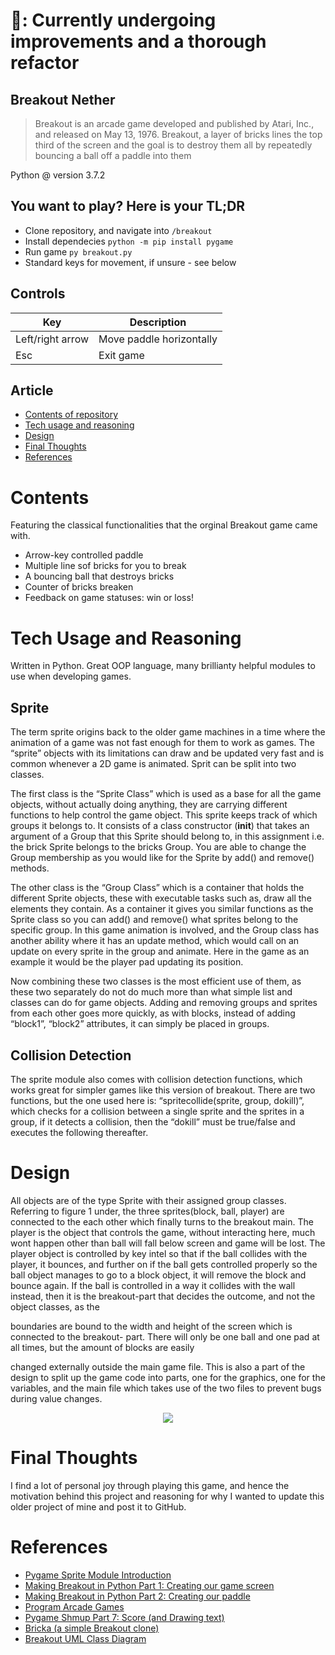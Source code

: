 # 🚧: Currently undergoing improvements and a thorough refactor


## Breakout Nether
> Breakout is an arcade game developed and published by Atari, Inc., and released on May 13, 1976. Breakout, a layer of bricks lines the top third of the screen and the goal is to destroy them all by repeatedly bouncing a ball off a paddle into them

Python @ version 3.7.2

## You want to play? Here is your TL;DR
- Clone repository, and navigate into `/breakout`
- Install dependecies `python -m pip install pygame`
- Run game `py breakout.py`
- Standard keys for movement, if unsure - see below

## Controls
| Key | Description |
| --- | --- |
| Left/right arrow | Move paddle horizontally |
| Esc | Exit game |



## Article
- [Contents of repository](#contents)
- [Tech usage and reasoning](#tech-usage-and-reasoning)
- [Design](#design)
- [Final Thoughts](#final-thoughts)
- [References](#references)

# Contents 
Featuring the classical functionalities that the orginal Breakout game came with.
- Arrow-key controlled paddle
- Multiple line sof bricks for you to break
- A bouncing ball that destroys bricks
- Counter of bricks breaken
- Feedback on game statuses: win or loss!

# Tech Usage and Reasoning
Written in Python. Great OOP language, many brillianty helpful modules to use when developing games. 

## Sprite

The term sprite origins back to the older game machines in a time where the animation of a
game was not fast enough for them to work as games. The “sprite” objects with its limitations
can draw and be updated very fast and is common whenever a 2D game is animated. Sprit can
be split into two classes.

The first class is the “Sprite Class” which is used as a base for all the game objects, without
actually doing anything, they are carrying different functions to help control the game object.
This sprite keeps track of which groups it belongs to. It consists of a class constructor (__init__)
that takes an argument of a Group that this Sprite should belong to, in this assignment i.e. the
brick Sprite belongs to the bricks Group. You are able to change the Group membership as you
would like for the Sprite by add() and remove() methods.

The other class is the “Group Class” which is a container that holds the different Sprite objects,
these with executable tasks such as, draw all the elements they contain. As a container it gives
you similar functions as the Sprite class so you can add() and remove() what sprites belong to
the specific group. In this game animation is involved, and the Group class has another ability
where it has an update method, which would call on an update on every sprite in the group and
animate. Here in the game as an example it would be the player pad updating its position.

Now combining these two classes is the most efficient use of them, as these two separately do
not do much more than what simple list and classes can do for game objects. Adding and
removing groups and sprites from each other goes more quickly, as with blocks, instead of
adding “block1”, “block2” attributes, it can simply be placed in groups.

## Collision Detection

The sprite module also comes with collision detection functions, which works great for simpler
games like this version of breakout. There are two functions, but the one used here is:
“spritecollide(sprite, group, dokill)”, which checks for a collision between a single sprite and
the sprites in a group, if it detects a collision, then the “dokill” must be true/false and executes
the following thereafter.

# Design
All objects are of the type Sprite with their assigned group classes. Referring to figure 1 under,
the three sprites(block, ball, player) are connected to the each other which finally turns to the
breakout main. The player is the object that controls the game, without interacting here, much
wont happen other than ball will fall below screen and game will be lost. The player object is
controlled by key intel so that if the ball collides with the player, it bounces, and further on if
the ball gets controlled properly so the ball object manages to go to a block object, it will
remove the block and bounce again. If the ball is controlled in a way it collides with the wall
instead, then it is the breakout-part that decides the outcome, and not the object classes, as the

boundaries are bound to the width and height of the screen which is connected to the breakout-
part. There will only be one ball and one pad at all times, but the amount of blocks are easily

changed externally outside the main game file. This is also a part of the design to split up the
game code into parts, one for the graphics, one for the variables, and the main file which takes
use of the two files to prevent bugs during value changes.
<p align="center">
	<img src="https://user-images.githubusercontent.com/64463510/141191903-be4c2f06-8abf-4157-bc0b-107e9ae3d42d.png" />
</p>

# Final Thoughts
I find a lot of personal joy through playing this game, and hence the motivation behind this project and reasoning for why I wanted to update this older project of mine and post it to GitHub. 

# References
- [Pygame Sprite Module Introduction](https://www.pygame.org/docs/tut/SpriteIntro.html)
- [Making Breakout in Python Part 1: Creating our game screen](https://www.youtube.com/watch?v=_IuG6FvDqdY)
- [Making Breakout in Python Part 2: Creating our paddle](https://www.youtube.com/watch?v=AAQAQvwWfNs)
- [Program Arcade Games](http://programarcadegames.com/python_examples/show_file.php?file=breakout_simple.py)
- [Pygame Shmup Part 7: Score (and Drawing text)](https://www.youtube.com/watch?v=U8yyrpuplwc)
- [Bricka (a simple Breakout clone)](https://www.pygame.org/project-Bricka+(a+simple+Breakout+clone)-1832-.html)
- [Breakout UML Class Diagram](https://creately.com/diagram/example/hdfowvci2/Breakout%20UML%20Class%20Diagram)
